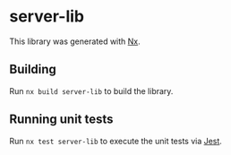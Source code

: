 # server-lib

This library was generated with [Nx](https://nx.dev).

## Building

Run `nx build server-lib` to build the library.

## Running unit tests

Run `nx test server-lib` to execute the unit tests via [Jest](https://jestjs.io).
